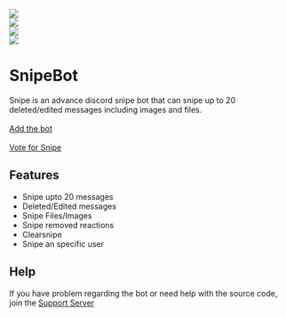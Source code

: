 ![](https://img.shields.io/discord/893698813745823744)<br>![](https://img.shields.io/github/forks/marrrkkk/SnipeBot?style=social)<br>![](https://img.shields.io/github/stars/marrrkkk/SnipeBot?style=social)<br>![](https://img.shields.io/github/watchers/marrrkkk/SnipeBot?style=social)
# SnipeBot
Snipe is an advance discord snipe bot that can snipe up to 20 deleted/edited messages including images and files.
<br>
<br>
[Add the bot](https://discord.com/oauth2/authorize?client_id=884249240090607637&scope=applications.commands+bot&permissions=8)<br>
<br>
[Vote for Snipe](https://top.gg/bot/884249240090607637/vote)

## Features
- Snipe upto 20 messages
- Deleted/Edited messages
- Snipe Files/Images
- Snipe removed reactions
- Clearsnipe
- Snipe an specific user

## Help
If you have problem regarding the bot or need help with the source code, join the [Support Server](https://discord.gg/WEZkASkcH8)
